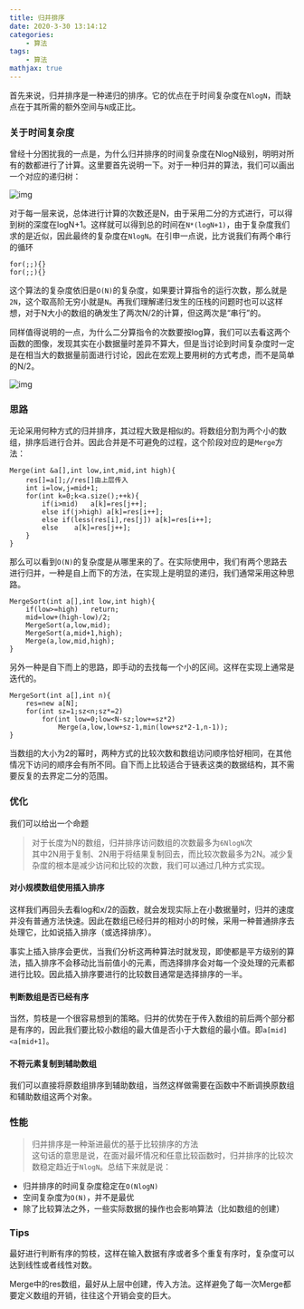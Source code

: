 ```yaml
---
title: 归并排序
date: 2020-3-30 13:14:12
categories:
    - 算法
tags: 
    - 算法
mathjax: true
---
```


首先来说，归并排序是一种递归的排序。它的优点在于时间复杂度在`NlogN`，而缺点在于其所需的额外空间与`N`成正比。

### 关于时间复杂度
曾经十分困扰我的一点是，为什么归并排序的时间复杂度在NlogN级别，明明对所有的数都进行了计算。这里要首先说明一下。对于一种归并的算法，我们可以画出一个对应的递归树：

![img](https://s1.ax1x.com/2020/03/30/Gml77j.png)

对于每一层来说，总体进行计算的次数还是N，由于采用二分的方式进行，可以得到树的深度在logN+1。这样就可以得到总的时间在`N*(logN+1)`，由于复杂度我们求的是近似，因此最终的复杂度在`NlogN`。在引申一点说，比方说我们有两个串行的循环
```
for(;;){}
for(;;){}
```
这个算法的复杂度依旧是`O(N)`的复杂度，如果要计算指令的运行次数，那么就是`2N`，这个取高阶无穷小就是`N`。再我们理解递归发生的压栈的问题时也可以这样想，对于N大小的数组的确发生了两次N/2的计算，但这两次是“串行”的。

同样值得说明的一点，为什么二分算指令的次数要按log算，我们可以去看这两个函数的图像，发现其实在小数据量时差异不算大，但是当讨论到时间复杂度时一定是在相当大的数据量前面进行讨论，因此在宏观上要用树的方式考虑，而不是简单的N/2。

![img](https://s1.ax1x.com/2020/03/30/GmlqNn.png)

### 思路
无论采用何种方式的归并排序，其过程大致是相似的。将数组分割为两个小的数组，排序后进行合并。因此合并是不可避免的过程，这个阶段对应的是`Merge`方法：
```
Merge(int &a[],int low,int,mid,int high){
	res[]=a[];//res[]由上层传入
	int i=low,j=mid+1;
	for(int k=0;k<a.size();++k){
		if(i>mid)	a[k]=res[j++];
		else if(j>high)	a[k]=res[i++];
		else if(less(res[i],res[j])	a[k]=res[i++];
		else	a[k]=res[j++];
	}
}
```
那么可以看到`O(N)`的复杂度是从哪里来的了。在实际使用中，我们有两个思路去进行归并，一种是自上而下的方法，在实现上是明显的递归，我们通常采用这种思路。
```
MergeSort(int a[],int low,int high){
	if(low>=high)	return;
	mid=low+(high-low)/2;
	MergeSort(a,low,mid);
	MergeSort(a,mid+1,high);
	Merge(a,low,mid,high);
}
```
另外一种是自下而上的思路，即手动的去找每一个小的区间。这样在实现上通常是迭代的。
```
MergeSort(int a[],int n){
	res=new a[N];
	for(int sz=1;sz<n;sz*=2)
		for(int low=0;low<N-sz;low+=sz*2)
			Merge(a,low,low+sz-1,min(low+sz*2-1,n-1));
}
```

当数组的大小为2的幂时，两种方式的比较次数和数组访问顺序恰好相同，在其他情况下访问的顺序会有所不同。自下而上比较适合于链表这类的数据结构，其不需要反复的去界定二分的范围。

### 优化
我们可以给出一个命题
> 对于长度为N的数组，归并排序访问数组的次数最多为`6NlogN`次  
其中2N用于复制、2N用于将结果复制回去，而比较次数最多为2N。减少复杂度的根本是减少访问和比较的次数，我们可以通过几种方式实现。
#### 对小规模数组使用插入排序
这样我们再回头去看log和x/2的函数，就会发现实际上在小数据量时，归并的速度并没有普通方法快速。因此在数组已经归并的相对小的时候，采用一种普通排序去处理它，比如说插入排序（或选择排序）。

事实上插入排序会更优，当我们分析这两种算法时就发现，即使都是平方级别的算法，插入排序不会移动比当前值小的元素，而选择排序会对每一个没处理的元素都进行比较。因此插入排序要进行的比较数目通常是选择排序的一半。
#### 判断数组是否已经有序
当然，剪枝是一个很容易想到的策略。归并的优势在于传入数组的前后两个部分都是有序的，因此我们要比较小数组的最大值是否小于大数组的最小值。即`a[mid]<a[mid+1]`。
#### 不将元素复制到辅助数组
我们可以直接将原数组排序到辅助数组，当然这样做需要在函数中不断调换原数组和辅助数组这两个对象。

### 性能
> 归并排序是一种渐进最优的基于比较排序的方法  
这句话的意思是说，在面对最坏情况和任意比较函数时，归并排序的比较次数稳定趋近于`NlogN`。总结下来就是说：
- 归并排序的时间复杂度稳定在`O(NlogN)`
- 空间复杂度为`O(N)`，并不是最优
- 除了比较算法之外，一些实际数据的操作也会影响算法（比如数组的创建）

### Tips
最好进行判断有序的剪枝，这样在输入数据有序或者多个重复有序时，复杂度可以达到线性或者线性对数。

Merge中的res数组，最好从上层中创建，传入方法。这样避免了每一次Merge都要定义数组的开销，往往这个开销会变的巨大。
